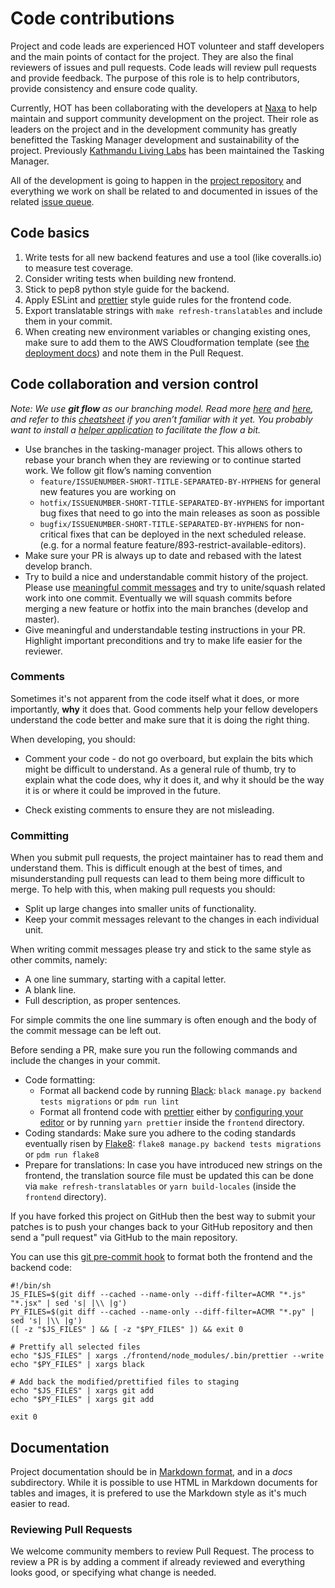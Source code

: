 # Code contributions

Project and code leads are experienced HOT volunteer and staff
developers and the main points of contact for the project. They are
also the final reviewers of issues and pull requests. Code leads will
review pull requests and provide feedback. The purpose of this role is
to help contributors, provide consistency and ensure code quality.

Currently, HOT has been collaborating with the developers at
[Naxa](https://www.naxa.com.np/) to help maintain and support
community development on the project. Their role as leaders on the
project and in the development community has greatly benefitted the
Tasking Manager development and sustainability of the project. 
Previously [Kathmandu Living Labs](https://kathmandulivinglabs.org/)
has been maintained the Tasking Manager.

All of the development is going to happen in the [project
repository](https://github.com/hotosm/tasking-manager) and everything
we work on shall be related to and documented in issues of the related
[issue queue](https://github.com/hotosm/tasking-manager/issues).

## Code basics

1. Write tests for all new backend features and use a tool (like
   coveralls.io) to measure test coverage.
2. Consider writing tests when building new frontend.
3. Stick to pep8 python style guide for the backend.
4. Apply ESLint and [prettier](https://prettier.io/) style guide rules
   for the frontend code.
5. Export translatable strings with `make refresh-translatables` and
   include them in your commit.
6. When creating new environment variables or changing existing ones,
   make sure to add them to the AWS Cloudformation template (see [the
   deployment docs](../sysadmins/deployment.md)) and note them in the
   Pull Request.

## Code collaboration and version control

*Note: We use **git flow** as our branching model. Read more
[here](https://nvie.com/posts/a-successful-git-branching-model/) and
[here](https://jeffkreeftmeijer.com/git-flow/), and refer to this
[cheatsheet](https://danielkummer.github.io/git-flow-cheatsheet/) if
you aren’t familiar with it yet. You probably want to install a
[helper application](https://github.com/nvie/gitflow/wiki/Installation) to
facilitate the flow a bit.* 

* Use branches in the tasking-manager project. This allows others to
  rebase your branch when they are reviewing or to continue started
  work. We follow git flow’s naming convention
  - `feature/ISSUENUMBER-SHORT-TITLE-SEPARATED-BY-HYPHENS` for general
    new features you are working on
  - `hotfix/ISSUENUMBER-SHORT-TITLE-SEPARATED-BY-HYPHENS` for
    important bug fixes that need to go into the main releases as soon
    as possible
  - `bugfix/ISSUENUMBER-SHORT-TITLE-SEPARATED-BY-HYPHENS` for
  non-critical fixes that can be deployed in the next scheduled
  release. (e.g. for a normal feature
  feature/893-restrict-available-editors).
* Make sure your PR is always up to date and rebased with the latest
  develop branch. 
* Try to build a nice and understandable commit history of the
  project. Please use [meaningful commit
  messages](https://medium.com/@nawarpianist/git-commit-best-practices-dab8d722de99)
  and try to unite/squash related work into one commit. Eventually we
  will squash commits before merging a new feature or hotfix into the
  main branches (develop and master). 
* Give meaningful and understandable testing instructions in your
  PR. Highlight important preconditions and try to make life easier
  for the reviewer. 

### Comments

Sometimes it's not apparent from the code itself what it does, or
more importantly, **why** it does that. Good comments help your fellow
developers understand the code better and make sure that it is doing the
right thing.

When developing, you should:

* Comment your code - do not go overboard, but explain the bits which
might be difficult to understand. As a general rule of thumb, try to
explain what the code does, why it does it, and why it should be the
way it is or where it could be improved in the future.

* Check existing comments to ensure they are not misleading.

### Committing

When you submit pull requests, the project maintainer has to read them and
understand them. This is difficult enough at the best of times, and
misunderstanding pull requests can lead to them being more difficult to
merge. To help with this, when making pull requests you should:

* Split up large changes into smaller units of functionality.
* Keep your commit messages relevant to the changes in each individual
unit.

When writing commit messages please try and stick to the same style as
other commits, namely:

* A one line summary, starting with a capital letter.
* A blank line.
* Full description, as proper sentences.

For simple commits the one line summary is often enough and the body
of the commit message can be left out.

Before sending a PR, make sure you run the following commands and
include the changes in your commit.

* Code formatting:
  * Format all backend code by running [Black](https://pypi.org/project/black/): `black manage.py backend tests migrations` or `pdm run lint`
  * Format all frontend code with [prettier](https://prettier.io/)
    either by [configuring your
    editor](https://prettier.io/docs/en/editors.html) or by running
    `yarn prettier` inside the `frontend` directory.
* Coding standards: Make sure you adhere to the coding standards
  eventually risen by [Flake8](http://flake8.pycqa.org/en/latest/):
  `flake8 manage.py backend tests migrations` or `pdm run flake8`
* Prepare for translations: In case you have introduced new strings on
  the frontend, the translation source file must be updated this can
  be done via `make refresh-translatables` or `yarn build-locales`
  (inside the `frontend` directory).

If you have forked this project on GitHub then the best way to submit
your patches is to push your changes back to your GitHub repository
and then send a "pull request" via GitHub to the main repository.

You can use this [git pre-commit hook](https://git-scm.com/docs/githooks#_pre_commit) to format both the frontend and the backend code:

```
#!/bin/sh
JS_FILES=$(git diff --cached --name-only --diff-filter=ACMR "*.js" "*.jsx" | sed 's| |\\ |g')
PY_FILES=$(git diff --cached --name-only --diff-filter=ACMR "*.py" | sed 's| |\\ |g')
([ -z "$JS_FILES" ] && [ -z "$PY_FILES" ]) && exit 0

# Prettify all selected files
echo "$JS_FILES" | xargs ./frontend/node_modules/.bin/prettier --write
echo "$PY_FILES" | xargs black

# Add back the modified/prettified files to staging
echo "$JS_FILES" | xargs git add
echo "$PY_FILES" | xargs git add

exit 0
```
## Documentation

Project documentation should be in [Markdown
format](https://www.markdownguide.org/), and in a _docs_
subdirectory. While it is possible to use HTML in Markdown documents
for tables and images, it is prefered to use the Markdown style as
it's much easier to read.

### Reviewing Pull Requests

We welcome community members to review Pull Request. The process to
review a PR  is by adding a comment if already reviewed and everything
looks good, or specifying what change is needed.

